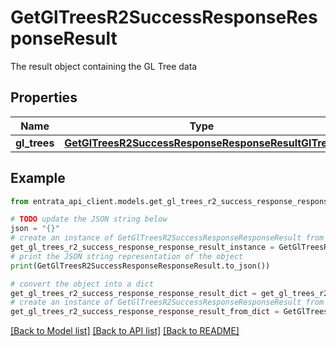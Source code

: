 # GetGlTreesR2SuccessResponseResponseResult

The result object containing the GL Tree data

## Properties

Name | Type | Description | Notes
------------ | ------------- | ------------- | -------------
**gl_trees** | [**GetGlTreesR2SuccessResponseResponseResultGlTrees**](GetGlTreesR2SuccessResponseResponseResultGlTrees.md) |  | 

## Example

```python
from entrata_api_client.models.get_gl_trees_r2_success_response_response_result import GetGlTreesR2SuccessResponseResponseResult

# TODO update the JSON string below
json = "{}"
# create an instance of GetGlTreesR2SuccessResponseResponseResult from a JSON string
get_gl_trees_r2_success_response_response_result_instance = GetGlTreesR2SuccessResponseResponseResult.from_json(json)
# print the JSON string representation of the object
print(GetGlTreesR2SuccessResponseResponseResult.to_json())

# convert the object into a dict
get_gl_trees_r2_success_response_response_result_dict = get_gl_trees_r2_success_response_response_result_instance.to_dict()
# create an instance of GetGlTreesR2SuccessResponseResponseResult from a dict
get_gl_trees_r2_success_response_response_result_from_dict = GetGlTreesR2SuccessResponseResponseResult.from_dict(get_gl_trees_r2_success_response_response_result_dict)
```
[[Back to Model list]](../README.md#documentation-for-models) [[Back to API list]](../README.md#documentation-for-api-endpoints) [[Back to README]](../README.md)


